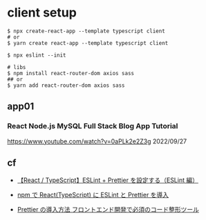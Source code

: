 # client setup

```shell
$ npx create-react-app --template typescript client
# or
$ yarn create react-app --template typescript client

$ npx eslint --init

# libs
$ npm install react-router-dom axios sass
## or
$ yarn add react-router-dom axios sass
```

## app01

### React Node.js MySQL Full Stack Blog App Tutorial

https://www.youtube.com/watch?v=0aPLk2e2Z3g
2022/09/27

## cf

- [【React / TypeScript】ESLint + Prettier を設定する（ESLint 編）](https://zenn.dev/ro_komatsuna/articles/eslint_setup)
- [npm で React(TypeScript) に ESLint と Prettier を導入](https://zenn.dev/nakashi94/articles/f67fa9b54437da)

- [Prettier の導入方法 フロントエンド開発で必須のコード整形ツール](https://ics.media/entry/17030/)
